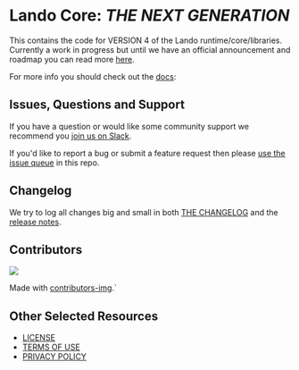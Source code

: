 # Lando Core: _THE NEXT GENERATION_

This contains the code for VERSION 4 of the Lando runtime/core/libraries. Currently a work in progress but until we have an official announcement and roadmap you can read more [here](https://github.com/lando/lando/issues/3388#issuecomment-1250316380).

For more info you should check out the [docs](https://docs.lando.dev/core/v4):

## Issues, Questions and Support

If you have a question or would like some community support we recommend you [join us on Slack](https://launchpass.com/devwithlando).

If you'd like to report a bug or submit a feature request then please [use the issue queue](https://github.com/lando/core-next/issues/new/choose) in this repo.

## Changelog

We try to log all changes big and small in both [THE CHANGELOG](https://github.com/lando/core-next/blob/main/CHANGELOG.md) and the [release notes](https://github.com/lando/core-next/releases).

## Contributors

<a href="https://github.com/lando/core-next/graphs/contributors">
  <img src="https://contrib.rocks/image?repo=lando/core-next" />
</a>

Made with [contributors-img](https://contrib.rocks).`

## Other Selected Resources

* [LICENSE](/LICENSE)
* [TERMS OF USE](https://docs.lando.dev/terms)
* [PRIVACY POLICY](https://docs.lando.dev/privacy)

